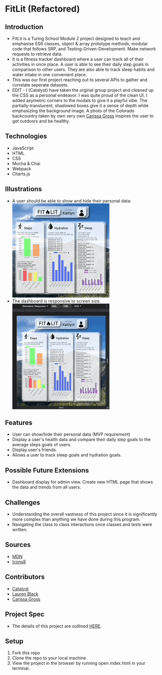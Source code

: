# FitLit (Refactored)

## Introduction
- FitLit is a Turing School Module 2 project designed to teach and emphasise ES6 classes, object & array prototype methods, modular code that follows SRP, and Testing-Driven-Development.
Make network requests to retrieve data.
- It is a fitness tracker dashboard where a user can track all of their activities in once place. A user is able to see their daily step goals in comparison to other users. They are also able to track sleep habits and water intake in one convenient place.
- This was our first project reaching out to several APIs to gather and correlate seperate datasets.
- EDIT - I (Catalyst) have taken the orginal group project and cleaned up the CSS as a personal endeavor. I was quite proud of the clean UI. I added asymetric corners to the modals to give it a playful vibe. The partially-translucent, shadowed boxes give it a sense of depth while emphasizing the background image. A photo of the Colorado backcountry taken by own very own [Carissa Gross](https://www.carissagrossphotography.com) inspires the user to get outdoors and be healthy.

## Technologies
- JavaScript
- HTML
- CSS
- Mocha & Chai
- Webpack
- Charts.js

## Illustrations
- A user should be able to show and hide their personal data:  
![user icon changes from name to personal info when clicked ](https://raw.githubusercontent.com/Catalyst4Change/2fit2lit/main/src/images/2fit_userinfo.gif)
- The dashboard is responsive to screen size.  
![the screen shifts from multiple columns to a single scrollable column on a smaller screen](https://raw.githubusercontent.com/Catalyst4Change/2fit2lit/main/src/images/2fit_responsive.gif)

## Features
- User can show/hide their personal data (MVP requirement)
- Display a user's health data and compare their daily step goals to the average steps goals of users.
- Display user's friends.
- Allows a user to track sleep goals and hydration goals.

## Possible Future Extensions
- Dashboard display for admin view. Create new HTML page that shows the data and trends from all users.

## Challenges
- Understanding the overall vastness of this project since it is significantly more complex than anything we have done during this program.
- Navigating the class to class interactions once classes and tests were written.

## Sources
- [MDN](https://developer.mozilla.org/en-US/)
- [Icons8](https://icons8.com/)

## Contributors
- [Catalyst](https://github.com/Catalyst4Change)
- [Lauren Black](https://github.com/LaurenBlack5280)
- [Carissa Gross](https://github.com/carissagross)

## Project Spec
- The details of this project are outlined [HERE](http://frontend.turing.io/projects/fitlit.html).

## Setup
1. Fork this repo
2. Clone the repo to your local machine
3. View the project in the browser by running open index.html in your terminal.
